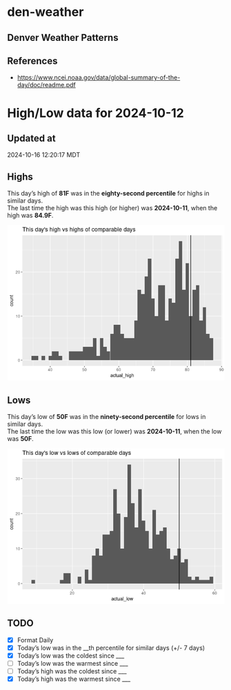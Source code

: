 

# den-weather

## Denver Weather Patterns

## References

- <https://www.ncei.noaa.gov/data/global-summary-of-the-day/doc/readme.pdf>

# High/Low data for 2024-10-12

## Updated at

2024-10-16 12:20:17 MDT

## Highs

This day’s high of **81F** was in the **eighty-second percentile** for
highs in similar days.  
The last time the high was this high (or higher) was **2024-10-11**,
when the high was **84.9F**.

![](readme_files/figure-commonmark/unnamed-chunk-4-1.png)

## Lows

This day’s low of **50F** was in the **ninety-second percentile** for
lows in similar days.  
The last time the low was this low (or lower) was **2024-10-11**, when
the low was **50F**.

![](readme_files/figure-commonmark/unnamed-chunk-6-1.png)

## TODO

- [x] Format Daily
- [x] Today’s low was in the \_\_th percentile for similar days (+/- 7
  days)
- [x] Today’s low was the coldest since \_\_\_
- [ ] Today’s low was the warmest since \_\_\_
- [ ] Today’s high was the coldest since \_\_\_
- [x] Today’s high was the warmest since \_\_\_
